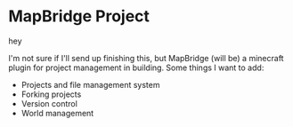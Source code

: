 # MapBridge Project
hey

I'm not sure if I'll send up finishing this, but MapBridge (will be) a minecraft plugin for project management in building. Some things I want to add:

- Projects and file management system
- Forking projects
- Version control
- World management
